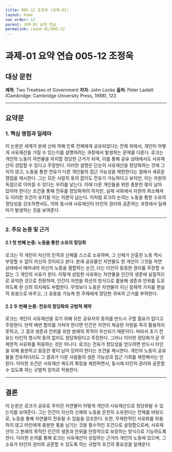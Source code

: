 ```yaml
---
title: 005-12 조정욱 (과제-01)
layout: home
nav_order: 12
parent: 과제-01 요약 연습
permalink: /asmt-01/005-12
---
```


# 과제-01 요약 연습 005-12 조정욱

## 대상 문헌  
**제목**: Two Treatises of Government
**저자**: John Locke
**출처**: Peter Laslett (Cambridge: Cambridge University Press, 1988), 123

---

## 요약문  

### 1. 핵심 쟁점과 딜레마  
이 논문은 세계가 본래 신에 의해 인류 전체에게 공유되었다는 전제 위에서, 개인이 어떻게 사유재산을 가질 수 있는지를 설명하려는 과정에서 발생하는 문제를 다룬다. 로크는 개인의 노동이 자연물을 차지할 정당한 근거가 되며, 이를 통해 공유 상태에서도 사유재산이 성립할 수 있다고 주장한다. 이러한 설명은 단순히 사유재산을 정당화하는 것에 그치지 않고, 노동을 통한 전유가 다른 개인들의 접근 가능성을 제한한다는 점에서 새로운 쟁점을 제시한다. 그는 모든 사람의 동의 없이도 전유가 가능하다고 보지만, 이는 자원의 독점으로 이어질 수 있다는 우려를 낳는다. 이에 다른 개인들을 위한 충분한 몫이 남아 있어야 한다는 조건을 통해 전유를 정당화하려 하지만, 실제 사회에서 자원의 희소해져도 이러한 조건이 유지될 지는 의문이 남는다. 이처럼 로크의 논의는 노동을 통한 소유의 정당성을 강조하면서도, 이와 동시에 사유재산이 타인의 권리와 공존하는 과정에서 딜레마가 발생하는 것을 보여준다.

---

### 2. 주요 논증 및 근거  

#### 2.1 첫 번째 논증:  노동을 통한 소유의 정당화
로크는 각 개인이 자신의 인격과 신체를 스스로 소유하며, 그 신체가 산출한 노동 역시 부정할 수 없이 자신의 것이라고 본다. 본래 공유물인 자연물도 한 개인이 그것을 자연 상태에서 떼어내어 자신의 노동을 결합하는 순간, 더는 타인이 동등한 권리를 주장할 수 없는 그 개인의 사유가 된다. 이렇게 성립한 사유화는 자연물을 인간의 생존에 실질적으로 유익한 것으로 전환하며, 인간이 자연을 최선의 방식으로 활용해 생존과 안위를 도모하도록 한 신의 의지에도 부합한다. 무엇보다 노동은 자연물이 지닌 잠재적 가치를 현실적 효용으로 바꾸고, 그 효용을 가능케 한 주체에게 정당한 귀속의 근거를 부여한다.

#### 2.2 두 번째 논증: 전유의 정당화와 규범적 제약
로크는 개인이 사유재산을 갖기 위해 모든 공유자의 동의를 반드시 구할 필요가 없다고 주장한다. 만약 매번 합의를 거쳐야 한다면 인간은 자연이 제공한 자원을 즉각 활용하지 못하고, 그 결과 생존과 안위를 위한 본래의 목적이 무산되기 때문이다. 따라서 초기 전유는 타인의 명시적 동의 없이도 정당화된다고 주장한다. 그러나 이러한 정당화가 곧 무제한적 사유화를 허용하는 것은 아니다. 로크는 전유가 정당성을 얻으려면 반드시 타인을 위해 충분하고 동등한 몫이 남아 있어야 한다는 조건을 제시한다. 개인의 노동이 공유물을 전유하더라도 그 결과가 다른 사람들의 생존 가능성과 접근 기회를 제한해서는 안 된다. 이러한 조건은 사유재산 제도의 확장을 제한하면서, 동시에 타인의 권리와 공존할 수 있도록 하는 규범적 장치로 작용한다.

---

## 결론  
이 논문은 로크가 공유로 주어진 자연물이 어떻게 개인의 사유재산으로 정당화될 수 있는지를 보여준다. 그는 인간이 자신의 신체와 노동을 온전히 소유한다는 전제를 바탕으로, 노동을 통해 자연물이 전유될 수 있음을 강조한다.  또한, 무제한적인 사유화를 허용하지 않고 타인에게 충분한 몫을 남기는 것을 필수적인 조건으로 설정함으로써, 사유재산이 그 본래의 목적인 인간의 생존과 안위를 안정적으로 보장하는 방식으로 기능하도록 한다. 이러한 논의를 통해 로크는 사유재산이 성립하는 근거라 개인의 노동에 있으며, 그 소유가 타인의 권리와 공존할 수 있도록 하는 규범적 조건의 중요성을 일깨운다.  



